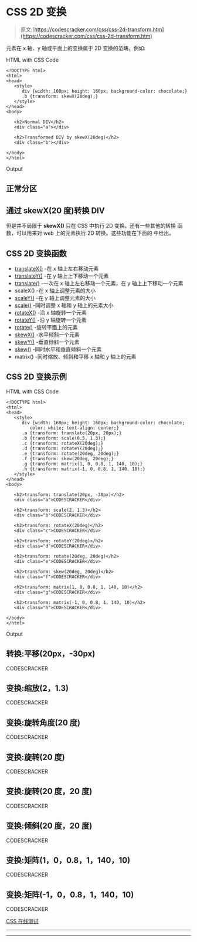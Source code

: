 # CSS 2D 变换

> 原文:[https://codescracker.com/css/css-2d-transform.htm](https://codescracker.com/css/css-2d-transform.htm)

元素在 x 轴、y 轴或平面上的变换属于 2D 变换的范畴。例如:

HTML with CSS Code

```
<!DOCTYPE html>
<html>
<head>
   <style>
      div {width: 160px; height: 160px; background-color: chocolate;}
      .b {transform: skewX(20deg);}
   </style>
</head>
<body>

   <h2>Normal DIV</h2>
   <div class="a"></div>

   <h2>Transformed DIV by skewX(20deg)</h2>
   <div class="b"></div>

</body>
</html>
```

Output

## 正常分区

## 通过 skewX(20 度)转换 DIV

但是并不局限于 **skewX()** 只在 CSS 中执行 2D 变换。还有一些其他的转换 函数，可以用来对 web 上的元素执行 2D 转换。这些功能在下面的 中给出。

## CSS 2D 变换函数

*   [translateX()](/css/css-translatex-function.htm) -在 x 轴上左右移动元素
*   [translateY()](/css/css-translatey-function.htm) -在 y 轴上上下移动一个元素
*   [translate()](/css/css-translate-function.htm) -一次在 x 轴上左右移动一个元素，在 y 轴上上下移动一个元素
*   scaleX() -在 x 轴上调整元素的大小
*   [scaleY()](/css/css-scaley-function.htm) -在 y 轴上调整元素的大小
*   [scale()](/css/css-scale-function.htm) -同时调整 x 轴和 y 轴上的元素大小
*   [rotateX()](/css/css-rotatex-function.htm) -沿 x 轴旋转一个元素
*   [rotateY()](/css/css-rotatey-function.htm) -沿 y 轴旋转一个元素
*   [rotate()](/css/css-rotate-function.htm) -旋转平面上的元素
*   [skewX()](/css/css-skewx-function.htm) -水平倾斜一个元素
*   [skewY()](/css/css-skewy-function.htm) -垂直倾斜一个元素
*   [skew()](/css/css-skew-function.htm) -同时水平和垂直倾斜一个元素
*   matrix() -同时缩放、倾斜和平移 x 轴和 y 轴上的元素

## CSS 2D 变换示例

HTML with CSS Code

```
<!DOCTYPE html>
<html>
<head>
   <style>
      div {width: 160px; height: 160px; background-color: chocolate;
         color: white; text-align: center;}
      .a {transform: translate(20px, 20px);}
      .b {transform: scale(0.5, 1.3);}
      .c {transform: rotateX(20deg);}
      .d {transform: rotateY(20deg);}
      .e {transform: rotate(20deg, 20deg);}
      .f {transform: skew(20deg, 20deg);}
      .g {transform: matrix(1, 0, 0.8, 1, 140, 10);}
      .h {transform: matrix(-1, 0, 0.8, 1, 140, 10);}
   </style>
</head>
<body>

   <h2>transform: translate(20px, -30px)</h2>
   <div class="a">CODESCRACKER</div>

   <h2>transform: scale(2, 1.3)</h2>
   <div class="b">CODESCRACKER</div>

   <h2>transform: rotateX(20deg)</h2>
   <div class="c">CODESCRACKER</div>

   <h2>transform: rotateY(20deg)</h2>
   <div class="d">CODESCRACKER</div>

   <h2>transform: rotate(20deg, 20deg)</h2>
   <div class="e">CODESCRACKER</div>

   <h2>transform: skew(20deg, 20deg)</h2>
   <div class="f">CODESCRACKER</div>

   <h2>transform: matrix(1, 0, 0.8, 1, 140, 10)</h2>
   <div class="g">CODESCRACKER</div>

   <h2>transform: matrix(-1, 0, 0.8, 1, 140, 10)</h2>
   <div class="h">CODESCRACKER</div>

</body>
</html>
```

Output

## 转换:平移(20px，-30px)

CODESCRACKER

## 变换:缩放(2，1.3)

CODESCRACKER

## 变换:旋转角度(20 度)

CODESCRACKER

## 变换:旋转(20 度)

CODESCRACKER

## 变换:旋转(20 度，20 度)

CODESCRACKER

## 变换:倾斜(20 度，20 度)

CODESCRACKER

## 变换:矩阵(1，0，0.8，1，140，10)

CODESCRACKER

## 变换:矩阵(-1，0，0.8，1，140，10)

CODESCRACKER

[CSS 在线测试](/exam/showtest.php?subid=5)

* * *

* * *